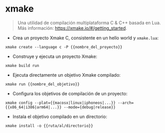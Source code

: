 # xmake

> Una utilidad de compilación multiplataforma C & C++ basada en Lua.
> Más información: <https://xmake.io/#/getting_started>.

- Crea un proyecto Xmake C, consistente en un hello world y `xmake.lua`:

`xmake create --language c -P {{nombre_del_proyecto}}`

- Construye y ejecuta un proyecto Xmake:

`xmake build run`

- Ejecuta directamente un objetivo Xmake compilado:

`xmake run {{nombre_del_objetivo}}`

- Configura los objetivos de compilación de un proyecto:

`xmake config --plat={{macosx|linux|iphoneos|...}} --arch={{x86_64|i386|arm64|...}} --mode={debug|release}}`

- Instala el objetivo compilado en un directorio:

`xmake install -o {{ruta/al/directorio}}`
